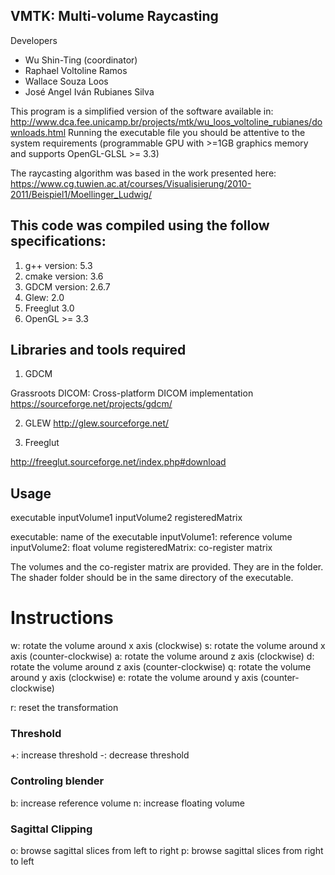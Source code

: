 ## VMTK: Multi-volume Raycasting

Developers

  - Wu Shin-Ting (coordinator)  
  - Raphael Voltoline Ramos  
  - Wallace Souza Loos  
  - José Angel Iván Rubianes Silva  

This program is a simplified version of the software 
available in: http://www.dca.fee.unicamp.br/projects/mtk/wu_loos_voltoline_rubianes/downloads.html
Running the executable file you should be attentive to the system requirements (programmable GPU with >=1GB graphics memory and supports OpenGL-GLSL >= 3.3)	

The raycasting algorithm was based in the work presented here: https://www.cg.tuwien.ac.at/courses/Visualisierung/2010-2011/Beispiel1/Moellinger_Ludwig/

## This code was compiled using the follow specifications:

1) g++ version: 5.3
2) cmake version: 3.6
3) GDCM version: 2.6.7
4) Glew: 2.0
5) Freeglut 3.0
6) OpenGL >= 3.3

## Libraries and tools required

1) GDCM

Grassroots DICOM: Cross-platform DICOM implementation
https://sourceforge.net/projects/gdcm/

2) GLEW
http://glew.sourceforge.net/

3) Freeglut

http://freeglut.sourceforge.net/index.php#download

## Usage

executable inputVolume1  inputVolume2 registeredMatrix

executable: name of the executable
inputVolume1: reference volume
inputVolume2: float volume
registeredMatrix: co-register matrix

The volumes and the co-register matrix are provided. 
They are in the folder. The shader folder should be in the same directory of the executable.

# Instructions

w: rotate the volume around x axis (clockwise)
s: rotate the volume around x axis (counter-clockwise)
a: rotate the volume around z axis (clockwise)
d: rotate the volume around z axis (counter-clockwise)
q: rotate the volume around y axis (clockwise)
e: rotate the volume around y axis (counter-clockwise)

r: reset the transformation

### Threshold

+: increase threshold
-: decrease threshold

### Controling blender

b: increase reference volume
n: increase floating volume

### Sagittal Clipping

o: browse sagittal slices from left to right
p: browse sagittal slices from right to left
